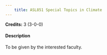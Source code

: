 ```yaml
---
    title: ASL851 Special Topics in Climate
---
```

**Credits:** 3 (3-0-0)



#### Description 
To be given by the interested faculty.